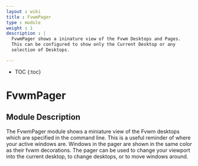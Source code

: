 ```yaml
---
layout : wiki
title : FvwmPager
type : module
weight : 1
description : |
  FvwmPager shows a ininature view of the Fvwm Desktops and Pages.
  This can be configured to show only the Current Desktop or any
  selection of Desktops.

---
```

* TOC
{:toc}

# FvwmPager

## Module Description

The FvwmPager module shows a miniature view of the Fvwm desktops which are
specified in the command line. This is a useful reminder of where your
active windows are. Windows in the pager are shown in the same color as
their fvwm decorations.  The pager can be used to change your viewport into
the current desktop, to change desktops, or to move windows around.

